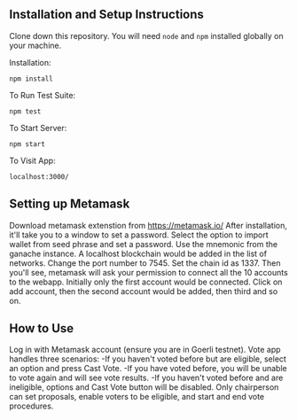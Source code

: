 ## Installation and Setup Instructions

Clone down this repository. You will need `node` and `npm` installed globally on your machine.  

Installation:

`npm install`  

To Run Test Suite:  

`npm test`  

To Start Server:

`npm start`  

To Visit App:

`localhost:3000/`  

## Setting up Metamask

Download metamask extenstion from https://metamask.io/
After installation, it'll take you to a window to set a password. Select the option to import wallet from seed phrase and set a password.
Use the mnemonic from the ganache instance.
A localhost blockchain would be added in the list of networks. Change the port number to 7545. Set the chain id as 1337.
Then you'll see, metamask will ask your permission to connect all the 10 accounts to the webapp.
Initially only the first account would be connected. Click on add account, then the second account would be added, then third and so on.

## How to Use

Log in with Metamask account (ensure you are in Goerli testnet).
Vote app handles three scenarios:
-If you haven't voted before but are eligible, select an option and press Cast Vote.
-If you have voted before, you will be unable to vote again and will see vote results.
-If you haven't voted before and are ineligible, options and Cast Vote button will be disabled.
Only chairperson can set proposals, enable voters to be eligible, and start and end vote procedures.